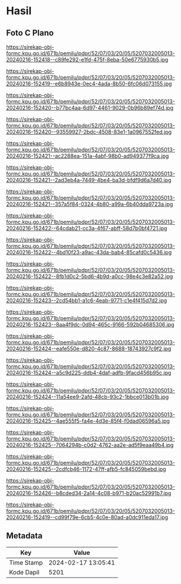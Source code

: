 # Hasil

## Foto C Plano

https://sirekap-obj-formc.kpu.go.id/671b/pemilu/pdpr/52/07/03/20/05/5207032005013-20240216-152418--c89fe292-e1fd-475f-8eba-50e6775930b5.jpg

https://sirekap-obj-formc.kpu.go.id/671b/pemilu/pdpr/52/07/03/20/05/5207032005013-20240216-152419--e6b8943e-0ec4-4ada-8b50-6fc06d073155.jpg

https://sirekap-obj-formc.kpu.go.id/671b/pemilu/pdpr/52/07/03/20/05/5207032005013-20240216-152420--b77bc4aa-6d97-4461-9029-0b96b89ef74d.jpg

https://sirekap-obj-formc.kpu.go.id/671b/pemilu/pdpr/52/07/03/20/05/5207032005013-20240216-152420--93559927-2bdc-4508-83e1-1a0967552fed.jpg

https://sirekap-obj-formc.kpu.go.id/671b/pemilu/pdpr/52/07/03/20/05/5207032005013-20240216-152421--ac2288ea-151a-4abf-98b0-ad949377f9ca.jpg

https://sirekap-obj-formc.kpu.go.id/671b/pemilu/pdpr/52/07/03/20/05/5207032005013-20240216-152421--2ad3eb4a-7449-4be4-ba3d-bfdf9d6a7d40.jpg

https://sirekap-obj-formc.kpu.go.id/671b/pemilu/pdpr/52/07/03/20/05/5207032005013-20240216-152421--357a5f84-0324-4b80-a99a-6b40dda9723a.jpg

https://sirekap-obj-formc.kpu.go.id/671b/pemilu/pdpr/52/07/03/20/05/5207032005013-20240216-152422--64cdab21-cc3a-4f67-abff-58d7b0bf4721.jpg

https://sirekap-obj-formc.kpu.go.id/671b/pemilu/pdpr/52/07/03/20/05/5207032005013-20240216-152422--4bd10f23-a9ac-43da-bab4-85cafd0c5436.jpg

https://sirekap-obj-formc.kpu.go.id/671b/pemilu/pdpr/52/07/03/20/05/5207032005013-20240216-152422--8fb1d0c2-5bd6-4b9d-a0cc-98e4c3e82a52.jpg

https://sirekap-obj-formc.kpu.go.id/671b/pemilu/pdpr/52/07/03/20/05/5207032005013-20240216-152423--2cd54bb1-a1c6-4eab-9771-c1e4f415d7d2.jpg

https://sirekap-obj-formc.kpu.go.id/671b/pemilu/pdpr/52/07/03/20/05/5207032005013-20240216-152423--8aa4f9dc-0d94-465c-9166-592b04685306.jpg

https://sirekap-obj-formc.kpu.go.id/671b/pemilu/pdpr/52/07/03/20/05/5207032005013-20240216-152424--eafe550e-d820-4c87-8688-18743927c9f2.jpg

https://sirekap-obj-formc.kpu.go.id/671b/pemilu/pdpr/52/07/03/20/05/5207032005013-20240216-152424--a5c9d225-ddb4-4daf-adfb-9facd456b95c.jpg

https://sirekap-obj-formc.kpu.go.id/671b/pemilu/pdpr/52/07/03/20/05/5207032005013-20240216-152424--11a54ee9-2afd-48cb-93c2-1bbce013b01b.jpg

https://sirekap-obj-formc.kpu.go.id/671b/pemilu/pdpr/52/07/03/20/05/5207032005013-20240216-152425--4ae555f5-fa4e-4d3e-85f4-f0dad06596a5.jpg

https://sirekap-obj-formc.kpu.go.id/671b/pemilu/pdpr/52/07/03/20/05/5207032005013-20240216-152425--7064294b-c0d2-4762-aa2e-ad5f9eaa49b4.jpg

https://sirekap-obj-formc.kpu.go.id/671b/pemilu/pdpr/52/07/03/20/05/5207032005013-20240216-152425--2cdfcb46-1172-47ff-afb5-fc845059bebd.jpg

https://sirekap-obj-formc.kpu.go.id/671b/pemilu/pdpr/52/07/03/20/05/5207032005013-20240216-152426--b8cded34-2a14-4c08-b971-b20ac52991b7.jpg

https://sirekap-obj-formc.kpu.go.id/671b/pemilu/pdpr/52/07/03/20/05/5207032005013-20240216-152419--cd99f79e-6cb5-4c0e-80ad-a0dc911eda17.jpg


## Metadata

| Key        | Value               |
| ---------- | ------------------- |
| Time Stamp | 2024-02-17 13:05:41 |
| Kode Dapil | 5201                |



